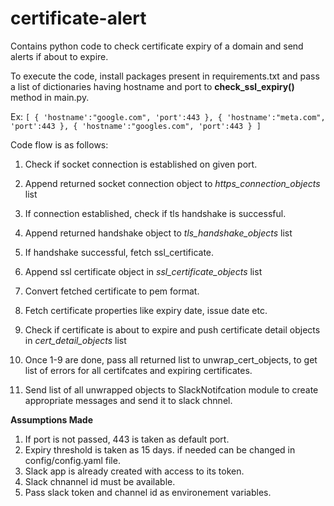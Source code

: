 # certificate-alert

Contains python code to check certificate expiry of a domain and send alerts if about to expire.

To execute the code, install packages present in requirements.txt and pass a list of dictionaries having hostname and port to **check_ssl_expiry()** method in main.py.

Ex: ```[
        {
            'hostname':"google.com",
            'port':443
        },
        {
            'hostname':"meta.com",
            'port':443
        },
        {
            'hostname':"googles.com",
            'port':443
        }
    ]```

Code flow is as follows:

1. Check if socket connection is established on given port.
2. Append returned socket connection object to 
*https_connection_objects* list
3. If connection established, check if tls handshake is successful.
4. Append returned handshake object to *tls_handshake_objects* list
5. If handshake successful, fetch ssl_certificate.
6. Append ssl certificate object in *ssl_certificate_objects* list
7. Convert fetched certificate to pem format.
8. Fetch certificate properties like expiry date, issue date etc.
9. Check if certificate is about to expire and push certificate detail objects in *cert_detail_objects* list
10. Once 1-9 are done, pass all returned list to unwrap_cert_objects, to get list of errors for all certifcates and expiring certificates.

11. Send list of all unwrapped objects to SlackNotifcation module to create appropriate messages and send it to slack chnnel.


**Assumptions Made**

1. If port is not passed, 443 is taken as default port.
2. Expiry threshold is taken as 15 days. if needed can be changed in config/config.yaml file.
3. Slack app is already created with access to its token.
4. Slack chnannel id must be available.
5. Pass slack token and channel id as environement variables.
 
